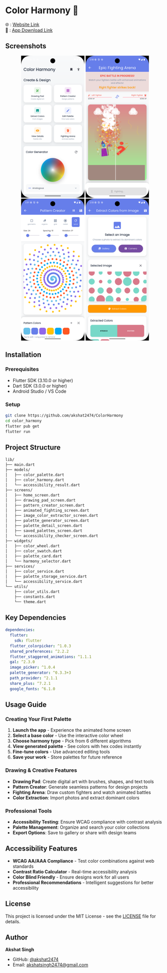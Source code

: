 # Color Harmony 🎨

🌐 : [Website Link](https://color-harmony-akshat.netlify.app/)  
📲 : [App Download Link](https://github.com/akshat2474/ColorHarmony/releases/download/v3.0.0/colorHarmony.apk)

## Screenshots
<div align="center">
<img src="screenshots/home_screen.png" width="200"> 
<img src="screenshots/animated_fight.png" width="200"> 
<img src="screenshots/pattern_creator.png" width="200" >
<img src="screenshots/extracted_colors.png" width="200" > 
</div>

## Installation

### Prerequisites
- Flutter SDK (3.10.0 or higher)
- Dart SDK (3.0.0 or higher)
- Android Studio / VS Code

### Setup
```bash
git clone https://github.com/akshat2474/ColorHarmony
cd color_harmony
flutter pub get
flutter run
```

## Project Structure

```
lib/
├── main.dart                          
├── models/                            
│   ├── color_palette.dart            
│   ├── color_harmony.dart             
│   └── accessibility_result.dart     
├── screens/               
│   ├── home_screen.dart              
│   ├── drawing_pad_screen.dart        
│   ├── pattern_creator_screen.dart
│   ├── animated_fighting_screen.dart  
│   ├── image_color_extractor_screen.dart 
│   ├── palette_generator_screen.dart  
│   ├── palette_detail_screen.dart    
│   ├── saved_palettes_screen.dart 
│   └── accessibility_checker_screen.dart
├── widgets/                        
│   ├── color_wheel.dart             
│   ├── color_swatch.dart             
│   ├── palette_card.dart            
│   └── harmony_selector.dart         
├── services/                  
│   ├── color_service.dart            
│   ├── palette_storage_service.dart   
│   └── accessibility_service.dart    
└── utils/                            
    ├── color_utils.dart              
    ├── constants.dart             
    └── theme.dart          
```

## Key Dependencies

```yaml
dependencies:
  flutter:
    sdk: flutter
  flutter_colorpicker: ^1.0.3         
  shared_preferences: ^2.2.2          
  flutter_staggered_animations: ^1.1.1 
  gal: ^2.3.0                          
  image_picker: ^1.0.4                 
  palette_generator: ^0.3.3+3         
  path_provider: ^2.1.1               
  share_plus: ^7.2.1                  
  google_fonts: ^6.1.0                
```

## Usage Guide

### Creating Your First Palette
1. **Launch the app** - Experience the animated home screen
2. **Select a base color** - Use the interactive color wheel
3. **Choose harmony type** - Pick from 6 different algorithms
4. **View generated palette** - See colors with hex codes instantly
5. **Fine-tune colors** - Use advanced editing tools
6. **Save your work** - Store palettes for future reference

### Drawing & Creative Features
- **Drawing Pad**: Create digital art with brushes, shapes, and text tools
- **Pattern Creator**: Generate seamless patterns for design projects
- **Fighting Arena**: Draw custom fighters and watch animated battles
- **Color Extraction**: Import photos and extract dominant colors

### Professional Tools
- **Accessibility Testing**: Ensure WCAG compliance with contrast analysis
- **Palette Management**: Organize and search your color collections
- **Export Options**: Save to gallery or share with design teams

## Accessibility Features

- **WCAG AA/AAA Compliance** - Test color combinations against web standards
- **Contrast Ratio Calculator** - Real-time accessibility analysis
- **Color Blind Friendly** - Ensure designs work for all users
- **Professional Recommendations** - Intelligent suggestions for better accessibility

## License

This project is licensed under the MIT License - see the [LICENSE](LICENSE) file for details.

## Author

**Akshat Singh**
- GitHub: [@akshat2474](https://github.com/akshat2474)
- Email: akshatsingh2474@gmail.com


